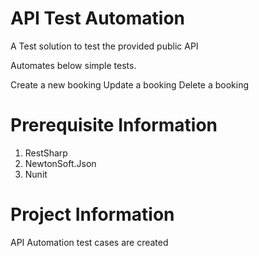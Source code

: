 # API Test Automation

A Test solution to test the provided public API

Automates below simple tests.

Create a new booking 
Update a booking
Delete a booking 


# Prerequisite Information

1. RestSharp
2. NewtonSoft.Json
3. Nunit

# Project Information

 API Automation test cases are created
